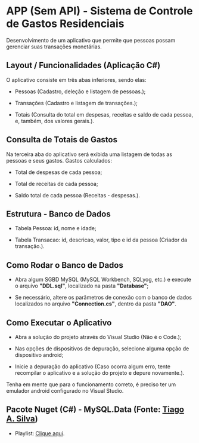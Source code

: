# APP (Sem API) - Sistema de Controle de Gastos Residenciais

Desenvolvimento de um aplicativo que permite que pessoas possam gerenciar suas transações monetárias.

## Layout / Funcionalidades (Aplicação C#)

O aplicativo consiste em três abas inferiores, sendo elas:

- Pessoas (Cadastro, deleção e listagem de pessoas.);

- Transações (Cadastro e listagem de transações.);

- Totais (Consulta do total em despesas, receitas e saldo de cada pessoa, e, também, dos valores gerais.).

## Consulta de Totais de Gastos

Na terceira aba do aplicativo será exibida uma listagem de todas as pessoas e seus gastos. Gastos calculados:

- Total de despesas de cada pessoa;

- Total de receitas de cada pessoa;

- Saldo total de cada pessoa (Receitas - despesas.).

## Estrutura - Banco de Dados

- Tabela Pessoa: id, nome e idade;

- Tabela Transacao: id, descricao, valor, tipo e id da pessoa (Criador da transação.).

## Como Rodar o Banco de Dados

- Abra algum SGBD MySQL (MySQL Workbench, SQLyog, etc.) e execute o arquivo **"DDL.sql"**, localizado na pasta **"Database"**;

- Se necessário, altere os parâmetros de conexão com o banco de dados localizados no arquivo **"Connection.cs"**, dentro da pasta **"DAO"**.

## Como Executar o Aplicativo

- Abra a solução do projeto através do Visual Studio (Não é o Code.);

- Nas opções de dispositivos de depuração, selecione alguma opção de dispositivo android;

- Inicie a depuração do aplicativo (Caso ocorra algum erro, tente recompilar o aplicativo e a solução do projeto e depure novamente.).

Tenha em mente que para o funcionamento correto, é preciso ter um emulador android configurado no Visual Studio.

## Pacote Nuget (C#) - MySQL.Data (Fonte: [Tiago A. Silva](https://www.youtube.com/@prof.tiagotas))

- Playlist: [Clique aqui](https://www.youtube.com/playlist?list=PLHVpcBDJr5dlCd-l3GwnoqMETMdbxNDCl).